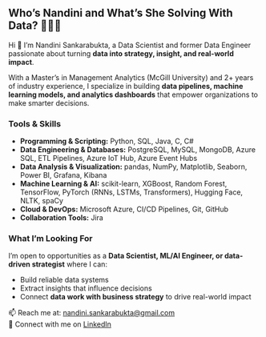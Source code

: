 <!--
**nandinisankarabukta-git/nandinisankarabukta-git** is a ✨ _special_ ✨ repository because its `README.md` (this file) appears on your GitHub profile.

Here are some ideas to get you started:

- 🔭 I’m currently working on ...
- 🌱 I’m currently learning ...
- 👯 I’m looking to collaborate on ...
- 🤔 I’m looking for help with ...
- 💬 Ask me about ...
- 📫 How to reach me: ...
- 😄 Pronouns: ...
- ⚡ Fun fact: ...
-->
## Who’s Nandini and What’s She Solving With Data? 👩🏽‍💻

Hi 👋 I’m Nandini Sankarabukta, a Data Scientist and former Data Engineer passionate about turning **data into strategy, insight, and real-world impact**.  

With a Master’s in Management Analytics (McGill University) and 2+ years of industry experience, I specialize in building **data pipelines, machine learning models, and analytics dashboards** that empower organizations to make smarter decisions.  

### Tools & Skills  

- **Programming & Scripting:** Python, SQL, Java, C, C#  
- **Data Engineering & Databases:** PostgreSQL, MySQL, MongoDB, Azure SQL, ETL Pipelines, Azure IoT Hub, Azure Event Hubs  
- **Data Analysis & Visualization:** pandas, NumPy, Matplotlib, Seaborn, Power BI, Grafana, Kibana  
- **Machine Learning & AI:** scikit-learn, XGBoost, Random Forest, TensorFlow, PyTorch (RNNs, LSTMs, Transformers), Hugging Face, NLTK, spaCy  
- **Cloud & DevOps:** Microsoft Azure, CI/CD Pipelines, Git, GitHub  
- **Collaboration Tools:** Jira  

### What I’m Looking For  

I’m open to opportunities as a **Data Scientist, ML/AI Engineer, or data-driven strategist** where I can:  
- Build reliable data systems 
- Extract insights that influence decisions 
- Connect **data work with business strategy** to drive real-world impact 

📫 Reach me at: [nandini.sankarabukta@gmail.com](mailto:nandini.sankarabukta@gmail.com)  
🔗 Connect with me on [LinkedIn](https://www.linkedin.com/in/nandini-sankarabukta/)  
